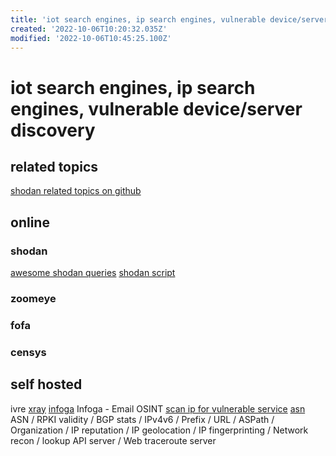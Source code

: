 ```yaml
---
title: 'iot search engines, ip search engines, vulnerable device/server discovery'
created: '2022-10-06T10:20:32.035Z'
modified: '2022-10-06T10:45:25.100Z'
---
```


# iot search engines, ip search engines, vulnerable device/server discovery

## related topics

[shodan related topics on github](https://github.com/topics/shodan)

## online

### shodan
[awesome shodan queries](https://github.com/jakejarvis/awesome-shodan-queries)
[shodan script](https://github.com/random-robbie/My-Shodan-Scripts)
### zoomeye
### fofa
### censys

## self hosted
ivre
[xray](https://github.com/evilsocket/xray)
[infoga](https://github.com/m4ll0k/Infoga) Infoga - Email OSINT
[scan ip for vulnerable service](https://github.com/s0md3v/Silver)
[asn](https://github.com/nitefood/asn) ASN / RPKI validity / BGP stats / IPv4v6 / Prefix / URL / ASPath / Organization / IP reputation / IP geolocation / IP fingerprinting / Network recon / lookup API server / Web traceroute server

